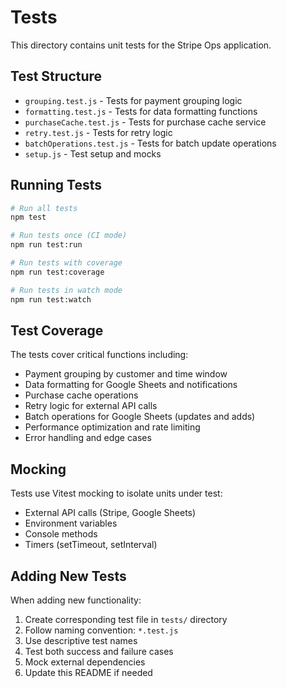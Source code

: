 # Tests

This directory contains unit tests for the Stripe Ops application.

## Test Structure

- `grouping.test.js` - Tests for payment grouping logic
- `formatting.test.js` - Tests for data formatting functions
- `purchaseCache.test.js` - Tests for purchase cache service
- `retry.test.js` - Tests for retry logic
- `batchOperations.test.js` - Tests for batch update operations
- `setup.js` - Test setup and mocks

## Running Tests

```bash
# Run all tests
npm test

# Run tests once (CI mode)
npm run test:run

# Run tests with coverage
npm run test:coverage

# Run tests in watch mode
npm run test:watch
```

## Test Coverage

The tests cover critical functions including:

- Payment grouping by customer and time window
- Data formatting for Google Sheets and notifications
- Purchase cache operations
- Retry logic for external API calls
- Batch operations for Google Sheets (updates and adds)
- Performance optimization and rate limiting
- Error handling and edge cases

## Mocking

Tests use Vitest mocking to isolate units under test:

- External API calls (Stripe, Google Sheets)
- Environment variables
- Console methods
- Timers (setTimeout, setInterval)

## Adding New Tests

When adding new functionality:

1. Create corresponding test file in `tests/` directory
2. Follow naming convention: `*.test.js`
3. Use descriptive test names
4. Test both success and failure cases
5. Mock external dependencies
6. Update this README if needed
